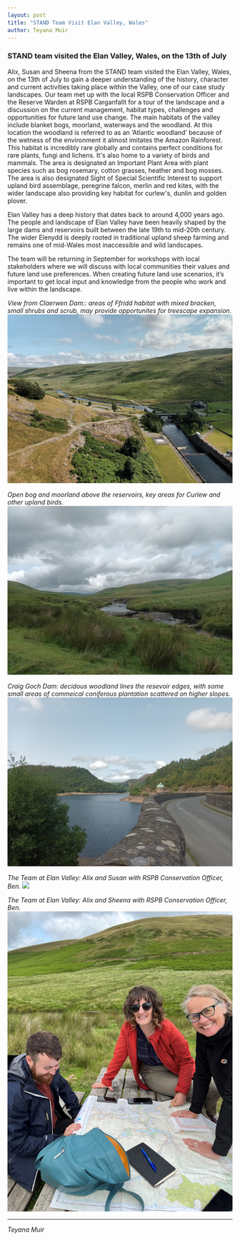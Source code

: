 ```yaml
---
layout: post
title: "STAND Team Visit Elan Valley, Wales"
author: Teyana Muir
---
```


### STAND team visited the Elan Valley, Wales, on the 13th of July

Alix, Susan and Sheena from the STAND team visited the Elan Valley, Wales, on the 13th of July to gain a 
deeper understanding of the history, character and current activities taking place within the Valley, one 
of our case study landscapes. Our team met up with the local RSPB Conservation Officer and the Reserve 
Warden at RSPB Carganfallt for a tour of the landscape and a discussion on the current management, 
habitat types, challenges and opportunities for future land use change. The main habitats of the valley 
include blanket bogs, moorland, waterways and the woodland. At this location the woodland is referred 
to as an ‘Atlantic woodland’ because of the wetness of the environment it almost imitates the Amazon 
Rainforest. This habitat is incredibly rare globally and contains perfect conditions for rare plants, 
fungi and lichens. It's also home to a variety of birds and mammals.
The area is designated an Important Plant Area with plant species such as bog rosemary, 
cotton grasses, heather and bog mosses. The area is also designated Sight of Special Scientific Interest to 
support upland bird assemblage, peregrine falcon, merlin and red kites, with the wider landscape also 
providing key habitat for curlew's, dunlin and golden plover.

Elan Valley has a deep history that dates back to around 4,000 years ago. The people and landscape of 
Elan Valley have been heavily shaped by the large dams and reservoirs built between the late 19th to 
mid-20th century. The wider Elenydd is deeply rooted in traditional upland sheep farming and remains 
one of mid-Wales most inaccessible and wild landscapes. 

The team will be returning in September for workshops with local stakeholders where we will discuss
with local communities their values and future land use preferences. When creating future land use 
scenarios, it’s important to get local input and knowledge from the people who work and live within the 
landscape.

<i>View from Claerwen Dam:: areas of Ffridd habitat with mixed bracken, small shrubs and scrub, may provide opportunites for treescape expansion.<i>
<img src="/assets/img/Dam.jpg">

<i>Open bog and moorland above the reservoirs, key areas for Curlew and other upland birds.<i>
<img src="/assets/img/Landscape.jpg">

<i>Craig Goch Dam: decidous woodland lines the resevoir edges, with some small areas of commeical coniferous plantation scattered on higher slopes.<i>
<img src="/assets/img/Landscape2.jpg">

<i>The Team at Elan Valley: Alix and Susan with RSPB Conservation Officer, Ben.<i>
<img src="/assets/img/TheTeamElanValley.jpg">

<i>The Team at Elan Valley: Alix and Sheena with RSPB Conservation Officer, Ben.<i>
<img src="/assets/img/TheTeamElanValley2.jpg">

***
Teyana Muir

